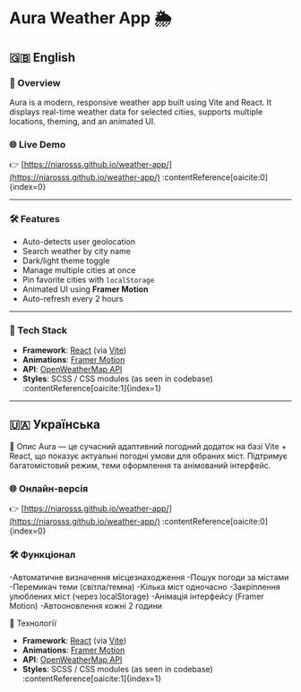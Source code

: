 # Aura Weather App 🌦️

## 🇬🇧 English

### 📌 Overview  
Aura is a modern, responsive weather app built using Vite and React. It displays real-time weather data for selected cities, supports multiple locations, theming, and an animated UI.

### 🌐 Live Demo  
👉 [https://niarosss.github.io/weather-app/](https://niarosss.github.io/weather-app/) :contentReference[oaicite:0]{index=0}

---

### 🛠️ Features

- Auto-detects user geolocation  
- Search weather by city name  
- Dark/light theme toggle  
- Manage multiple cities at once  
- Pin favorite cities with `localStorage`  
- Animated UI using **Framer Motion**  
- Auto-refresh every 2 hours

---

### 🧰 Tech Stack

- **Framework**: [React](https://reactjs.org/) (via [Vite](https://vitejs.dev/))  
- **Animations**: [Framer Motion](https://www.framer.com/motion/)  
- **API**: [OpenWeatherMap API](https://openweathermap.org/api)  
- **Styles**: SCSS / CSS modules (as seen in codebase)  
:contentReference[oaicite:1]{index=1}

---

## 🇺🇦 Українська
📌 Опис
Aura — це сучасний адаптивний погодний додаток на базі Vite + React, що показує актуальні погодні умови для обраних міст. Підтримує багатомістовий режим, теми оформлення та анімований інтерфейс.

### 🌐 Онлайн-версія
👉 [https://niarosss.github.io/weather-app/](https://niarosss.github.io/weather-app/) :contentReference[oaicite:0]{index=0}

### 🛠️ Функціонал
-Автоматичне визначення місцезнаходження
-Пошук погоди за містами
-Перемикач теми (світла/темна)
-Кілька міст одночасно
-Закріплення улюблених міст (через localStorage)
-Анімація інтерфейсу (Framer Motion)
-Автооновлення кожні 2 години

🧰 Технології
- **Framework**: [React](https://reactjs.org/) (via [Vite](https://vitejs.dev/))  
- **Animations**: [Framer Motion](https://www.framer.com/motion/)  
- **API**: [OpenWeatherMap API](https://openweathermap.org/api)  
- **Styles**: SCSS / CSS modules (as seen in codebase)  
:contentReference[oaicite:1]{index=1}
